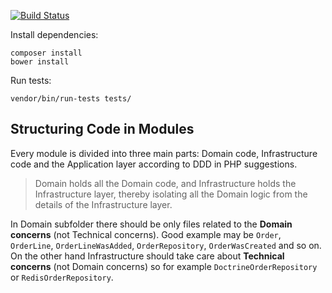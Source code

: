 [![Build Status](https://travis-ci.org/adeira/connector.svg?branch=master)](https://travis-ci.org/adeira/connector)

Install dependencies:
```
composer install
bower install
```

Run tests:
```console
vendor/bin/run-tests tests/
```

Structuring Code in Modules
---
Every module is divided into three main parts: Domain code, Infrastructure code and the Application layer according to DDD in PHP suggestions.

> Domain holds all the Domain code, and Infrastructure holds the Infrastructure layer, thereby isolating all the Domain logic from the details of the Infrastructure layer.

In Domain subfolder there should be only files related to the **Domain concerns** (not Technical concerns). Good example may be `Order`, `OrderLine`, `OrderLineWasAdded`, `OrderRepository`, `OrderWasCreated` and so on. On the other hand Infrastructure should take care about **Technical concerns** (not Domain concerns) so for example `DoctrineOrderRepository` or `RedisOrderRepository`.
